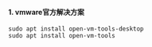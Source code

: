 #### 1. vmware官方解决方案
```shell
sudo apt install open-vm-tools-desktop
sudo apt install open-vm-tools
```